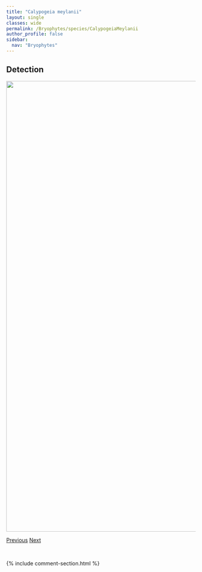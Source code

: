 ```yaml
---
title: "Calypogeia meylanii"
layout: single
classes: wide
permalink: /Bryophytes/species/CalypogeiaMeylanii
author_profile: false
sidebar:
  nav: "Bryophytes"
---
```


<h2>Detection</h2>

<a href="https://drive.google.com/uc?export=view&id=115f2FBzKabaZgsd5Pk8thfH65J0bHM1u">
<img src="https://drive.google.com/uc?export=view&id=115f2FBzKabaZgsd5Pk8thfH65J0bHM1u" height = "1200" width = "800">
</a>


<a href="/DevelopmentWebsite/Bryophytes/species/CalliergonellaCuspidata" class="pagination--pager" title="Calliergonella cuspidata">Previous</a> <a href="/DevelopmentWebsite/Bryophytes/species/CalypogeiaSuecica" class="pagination--pager" title="Calypogeia suecica">Next</a>

<p>&nbsp;</p>

{% include comment-section.html %}

